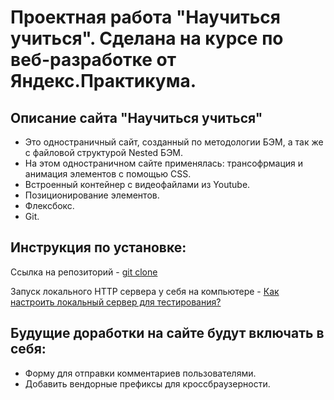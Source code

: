 # Проектная работа "Научиться учиться". Сделана на курсе по веб-разработке от Яндекс.Практикума.

## Описание сайта "Научиться учиться"

* Это одностраничный сайт, созданный по методологии БЭМ, а так же с файловой структурой Nested БЭМ.
* На этом одностраничном сайте применялась: трансофрмация и анимация элементов с помощью CSS.
* Встроенный контейнер с видеофайлами из Youtube.
* Позиционирование элементов.
* Флексбокс.
* Git.

## Инструкция по установке:


Ссылка на репозиторий - [git clone](https://github.com/AlinaOnly/how-to-learn.git)


Запуск локального HTTP сервера у себя на компьютере - [Как настроить локальный сервер для тестирования?](https://developer.mozilla.org/ru/docs/Learn/Common_questions/set_up_a_local_testing_server)

## Будущие доработки на сайте будут включать в себя:

* Форму для отправки комментариев пользователями.
* Добавить вендорные префиксы для кроссбраузерности.

